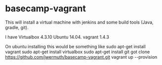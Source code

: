 basecamp-vagrant
================

This will install a virtual machine with jenkins and some build tools (Java, gradle, git).

I have
Virtualbox 4.3.10
Ubuntu 14.04.
vagrant 1.4.3

On ubuntu installing this would be something like
sudo apt-get install vagrant
sudo apt-get install virtualbox
sudo apt-get install git
got clone https://github.com/jwermuth/basecamp-vagrant.git
vagrant up --provision
